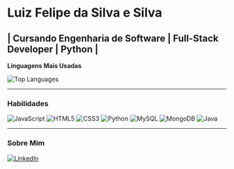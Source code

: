 # Luiz Felipe da Silva e Silva

## | Cursando Engenharia de Software | Full-Stack Developer | Python |

**Linguagens Mais Usadas**

![Top Languages](https://github-readme-stats.vercel.app/api/top-langs/?username=sychr12&theme=dark)

---

### Habilidades

![JavaScript](https://img.shields.io/badge/-JavaScript-F7DF1E?logo=javascript&logoColor=black)
![HTML5](https://img.shields.io/badge/-HTML5-E34F26?logo=html5&logoColor=white)
![CSS3](https://img.shields.io/badge/-CSS3-1572B6?logo=css3&logoColor=white)
![Python](https://img.shields.io/badge/-Python-3776AB?logo=python&logoColor=white)
![MySQL](https://img.shields.io/badge/-MySQL-4479A1?logo=mysql&logoColor=white)
![MongoDB](https://img.shields.io/badge/-MongoDB-47A248?logo=mongodb&logoColor=white)
![Java](https://img.shields.io/badge/-Java-007396?logo=java&logoColor=white&style=for-the-badge)

---

### Sobre Mim



[![LinkedIn](https://img.shields.io/badge/-LinkedIn-0077B5?logo=linkedin&logoColor=white)](seu-link-linkedin)
